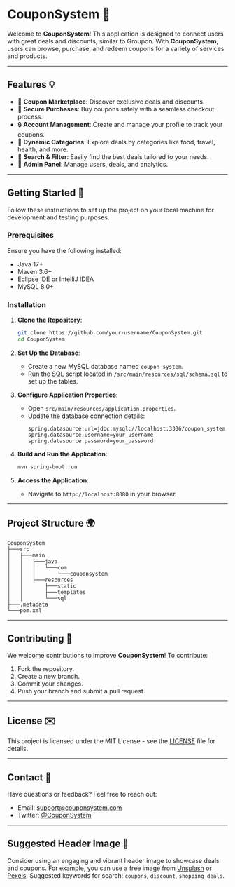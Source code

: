 # CouponSystem 🎉

Welcome to **CouponSystem**! This application is designed to connect users with great deals and discounts, similar to Groupon. With **CouponSystem**, users can browse, purchase, and redeem coupons for a variety of services and products.

---

## Features 💡

- 🛒 **Coupon Marketplace**: Discover exclusive deals and discounts.
- 💎 **Secure Purchases**: Buy coupons safely with a seamless checkout process.
- 🔒 **Account Management**: Create and manage your profile to track your coupons.
- 🎨 **Dynamic Categories**: Explore deals by categories like food, travel, health, and more.
- 🔎 **Search & Filter**: Easily find the best deals tailored to your needs.
- 🔧 **Admin Panel**: Manage users, deals, and analytics.

---

## Getting Started 🚀

Follow these instructions to set up the project on your local machine for development and testing purposes.

### Prerequisites 

Ensure you have the following installed:
- Java 17+
- Maven 3.6+
- Eclipse IDE or IntelliJ IDEA
- MySQL 8.0+

### Installation

1. **Clone the Repository**:
   ```bash
   git clone https://github.com/your-username/CouponSystem.git
   cd CouponSystem
   ```

2. **Set Up the Database**:
   - Create a new MySQL database named `coupon_system`.
   - Run the SQL script located in `/src/main/resources/sql/schema.sql` to set up the tables.

3. **Configure Application Properties**:
   - Open `src/main/resources/application.properties`.
   - Update the database connection details:
     ```properties
     spring.datasource.url=jdbc:mysql://localhost:3306/coupon_system
     spring.datasource.username=your_username
     spring.datasource.password=your_password
     ```

4. **Build and Run the Application**:
   ```bash
   mvn spring-boot:run
   ```

5. **Access the Application**:
   - Navigate to `http://localhost:8080` in your browser.

---

## Project Structure 🌍

```
CouponSystem
├───src
│   ├───main
│   │   ├───java
│   │   │   └───com
│   │   │       └───couponsystem
│   │   ├───resources
│   │       ├───static
│   │       ├───templates
│   │       └───sql
├───.metadata
└───pom.xml
```

---

## Contributing 🔧

We welcome contributions to improve **CouponSystem**! To contribute:
1. Fork the repository.
2. Create a new branch.
3. Commit your changes.
4. Push your branch and submit a pull request.

---

## License ✉️

This project is licensed under the MIT License - see the [LICENSE](LICENSE) file for details.

---

## Contact 📢

Have questions or feedback? Feel free to reach out:
- Email: support@couponsystem.com
- Twitter: [@CouponSystem](https://twitter.com/CouponSystem)

---

## Suggested Header Image 🌟

Consider using an engaging and vibrant header image to showcase deals and coupons. For example, you can use a free image from [Unsplash](https://unsplash.com/) or [Pexels](https://www.pexels.com/). Suggested keywords for search: `coupons`, `discount`, `shopping deals`.